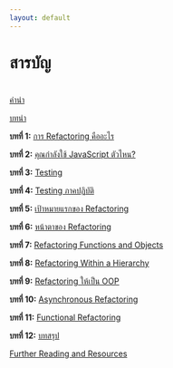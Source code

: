 ```yaml
---
layout: default
---
```


# [](#header-1)สารบัญ
#
[คำนำ](chapters/foreword.html)


[บทนำ](chapters/preface.html)


**บทที่ 1:** [การ Refactoring คืออะไร](chapters/01.html)


**บทที่ 2:** [คุณกำลังใช้ JavaScript ตัวไหน?](chapters/02.html)


**บทที่ 3:** [Testing](chapters/03.html)


**บทที่ 4:** [Testing ภาคปฏิบัติ](chapters/04.html)


**บทที่ 5:** [เป้าหมายแรกของ Refactoring](chapters/05.html)


**บทที่ 6:** [หน้าตาของ Refactoring](chapters/06.html)


**บทที่ 7:** [Refactoring Functions and Objects](chapters/07.html)


**บทที่ 8:** [Refactoring Within a Hierarchy](chapters/08.html)


**บทที่ 9:** [Refactoring ให้เป็น OOP](chapters/09.html)


**บทที่ 10:** [Asynchronous Refactoring](chapters/10.html)


**บทที่ 11:** [Functional Refactoring](chapters/11.html)


**บทที่ 12:** [บทสรุป](chapters/12.html)


[Further Reading and Resources](chapters/final.html)
